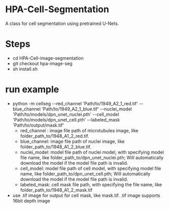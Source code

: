 # HPA-Cell-Segmentation

A class for cell segmentation using pretrained U-Nets.

# Steps
- cd HPA-Cell-image-segmentation
- git checkout hpa-image-seg
- sh install.sh

# run example

- python -m cellseg --red_channel 'Path/to/1949_A2_1_red.tif' --blue_channel 'Path/to/1949_A2_1_blue.tif' --nuclei_model 'Path/to/models/dpn_unet_nuclei.pth' --cell_model 'Path/to/models/dpn_unet_cell.pth' --labeled_mask 'Path/to/output/mask.tif'
    - red_channel : image file path of microtubules image, like folder_path_to/1948_A1_2_red.tif.
    - blue_channel: image file path of nuclei image, like folder_path_to/1948_A1_2_blue.tif.
    - nuclei_model: model file path of nuclei model, with specifying model file name, like folder_path_to/dpn_unet_nuclei.pth; Will automatically download the model if the model file path is invalid.
    - cell_model: model file path of cell model, with specifying model file name, like folder_path_to/dpn_unet_cell.pth; Will automatically download the model if the model file path is invalid.
    - labeled_mask: cell mask file path, with specifying the file name, like folder_path_to/1948_A1_2_mask.tif
- use .tif image for output for cell mask, like mask.tif. .tif image supports 16bit depth image
